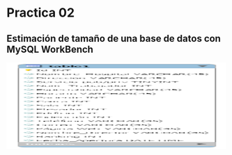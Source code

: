 # Practica 02

## Estimación de tamaño de una base de datos con MySQL WorkBench

 <img width="1039" alt="rename_screenshot" src="ADB.png" width= "100" height="200">

